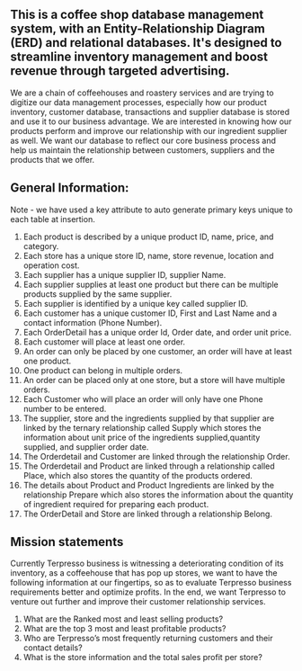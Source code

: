 ## This is a coffee shop database management system, with an Entity-Relationship Diagram (ERD) and relational databases. It's designed to streamline inventory management and boost revenue through targeted advertising.
We are a chain of coffeehouses and roastery services and are trying to digitize our data management processes, especially how our product inventory, customer database, transactions and supplier database is stored and use it to our business advantage. We are interested in knowing how our products perform and improve our relationship with our ingredient supplier as well. We want our database to reflect our core business process and help us maintain the relationship between customers, suppliers and the products that we offer.

## General Information:
Note - we have used a key attribute to auto generate primary keys unique to each table at insertion.

1.	Each product is described by a unique product ID, name, price, and category.
2.	Each store has a unique store ID, name, store revenue, location and operation cost.
3.	Each supplier has a unique supplier ID, supplier Name.
4.	Each supplier supplies at least one product but there can be multiple products supplied by the same supplier.
5.	Each supplier is identified by a unique key called supplier ID.
6.	Each customer has a unique customer ID, First and Last Name and a contact information (Phone Number).
7.	Each OrderDetail has a unique order Id, Order date, and order unit price.
8.	Each customer will place at least one order.
9.	An order can only be placed by one customer, an order will have at least one product.
10.	One product can belong in multiple orders.
11.	An order can be placed only at one store, but a store will have multiple orders.
12.	Each Customer who will place an order will only have one Phone number to be entered.
13.	The supplier, store and the ingredients supplied by that supplier are linked by the ternary relationship called Supply which stores the information about unit price of the ingredients supplied,quantity supplied, and supplier order date.
14.	The Orderdetail and Customer are linked through the relationship Order.
15.	The Orderdetail and Product are linked through a relationship called Place, which also stores the quantity of the products ordered.
16.	The details about Product and Product Ingredients are linked by the relationship Prepare which also stores the information about the quantity of ingredient required for preparing each product.
17.	The OrderDetail and Store are linked through a relationship Belong.

## Mission statements
Currently Terpresso business is witnessing a deteriorating condition of its inventory, as a coffeehouse that has pop up stores, we want to have the following information at our fingertips, so as to evaluate Terpresso business requirements better and optimize profits. In the end, we want Terpresso to venture out further and improve their customer relationship services.

1.	What are the Ranked most and least selling products?
2.	What are the top 3 most and least profitable products?
3.	Who are Terpresso’s most frequently returning customers and their contact details?
4.	What is the store information and the total sales profit per store?

